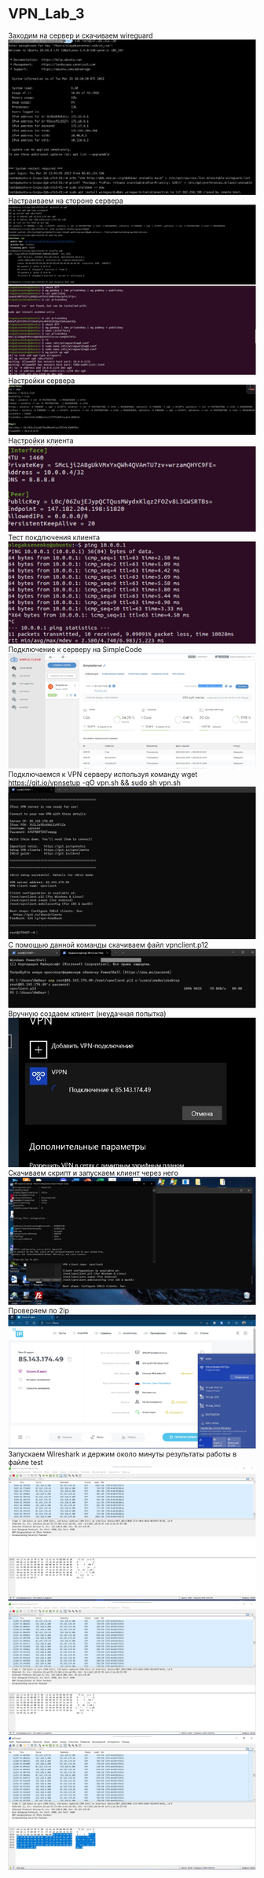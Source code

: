 # VPN_Lab_3
Заходим на сервер и скачиваем wireguard
![1](/LAB_VPN/1.png)
Настраиваем на стороне сервера
![1](/LAB_VPN/2.png)
![1](/LAB_VPN/3.png)
Настройки сервера
![1](/LAB_VPN/4.png)
Настройки клиента
![1](/LAB_VPN/5.png)
Тест покдлючения клиента
![1](/LAB_VPN/6.png)
Подключение к серверу на SimpleCode
![1](/LAB_VPN/7.jpg)
Подключаемся к VPN серверу используя команду wget https://git.io/vpnsetup -qO vpn.sh && sudo sh vpn.sh
![1](/LAB_VPN/8.jpg)
С помощью данной команды скачиваем файл vpnclient.p12
![1](/LAB_VPN/9.jpg)
Вручную создаем клиент (неудачная попытка)
![1](/LAB_VPN/10.jpg)
Скачиваем скрипт и запускаем клиент через него
![1](/LAB_VPN/11.jpg)
Проверяем по 2ip
![1](/LAB_VPN/12.jpg)
Запускаем Wireshark и держим около минуты результаты работы в файле test
![1](/LAB_VPN/13.jpg)
![1](/LAB_VPN/14.jpg)
![1](/LAB_VPN/15.jpg)
